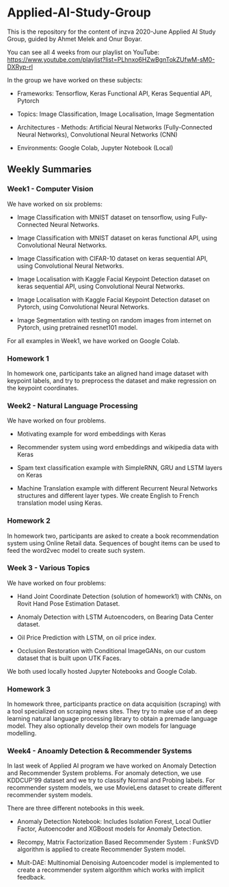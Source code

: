 # Applied-AI-Study-Group

This is the repository for the content of inzva 2020-June Applied AI Study Group, guided by Ahmet Melek and Onur Boyar.

You can see all 4 weeks from our playlist on YouTube: https://www.youtube.com/playlist?list=PLhnxo6HZwBgnTokZUfwM-sM0-DXRyp-rl

In the group we have worked on these subjects:

* Frameworks: Tensorflow, Keras Functional API, Keras Sequential API, Pytorch

* Topics: Image Classification, Image Localisation, Image Segmentation

* Architectures - Methods: Artificial Neural Networks (Fully-Connected Neural Networks), Convolutional Neural Networks (CNN)

* Environments: Google Colab, Jupyter Notebook (Local)

## Weekly Summaries

### Week1 - Computer Vision

We have worked on six problems:

* Image Classification with MNIST dataset on tensorflow, using Fully-Connected Neural Networks.

* Image Classification with MNIST dataset on keras functional API, using Convolutional Neural Networks.

* Image Classification with CIFAR-10 dataset on keras sequential API, using Convolutional Neural Networks.

* Image Localisation with Kaggle Facial Keypoint Detection dataset on keras sequential API, using Convolutional Neural Networks.

* Image Localisation with Kaggle Facial Keypoint Detection dataset on Pytorch, using Convolutional Neural Networks.

* Image Segmentation with testing on random images from internet on Pytorch, using pretrained resnet101 model.

For all examples in Week1, we have worked on Google Colab.

### Homework 1

In homework one, participants take an aligned hand image dataset with keypoint labels, and try to preprocess the dataset and make regression on the keypoint coordinates.


### Week2 - Natural Language Processing
We have worked on four problems.

* Motivating example for word embeddings with Keras

* Recommender system using word embeddings and wikipedia data with Keras

* Spam text classification example with SimpleRNN, GRU and LSTM layers on Keras

* Machine Translation example with different Recurrent Neural Networks structures and different layer types. We create English to French translation model using Keras.


### Homework 2
In homework two, participants are asked to create a book recommendation system using Online Retail data. Sequences of bought items can be used to feed the word2vec model to create such system.


### Week 3 - Various Topics

We have worked on four problems:

* Hand Joint Coordinate Detection (solution of homework1) with CNNs, on Rovit Hand Pose Estimation Dataset.

* Anomaly Detection with LSTM Autoencoders, on Bearing Data Center dataset.

* Oil Price Prediction with LSTM, on oil price index.

* Occlusion Restoration with Conditional ImageGANs, on our custom dataset that is built upon UTK Faces.

We both used locally hosted Jupyter Notebooks and Google Colab.

### Homework 3

In homework three, participants practice on data acquisition (scraping) with a tool specialized on scraping news sites. They try to make use of an deep learning natural language processing library to obtain a premade language model. They also optionally develop their own models for language modelling.


### Week4 - Anoamly Detection & Recommender Systems

In last week of Applied AI program we have worked on Anomaly Detection and Recommender System problems. For anomaly detection, we use KDDCUP'99 dataset and we try to classify Normal and Probing labels. For recommender system models, we use MovieLens dataset to create different recommender system models.

There are three different notebooks in this week.

* Anomaly Detection Notebook: Includes Isolation Forest, Local Outlier Factor, Autoencoder and XGBoost models for Anomaly Detection.

* Recompy, Matrix Factorization Based Recommender System : FunkSVD algorithm is applied to create Recommender System model.

* Mult-DAE: Multinomial Denoising Autoencoder model is implemented to create a recommender system algorithm which works with implicit feedback.
